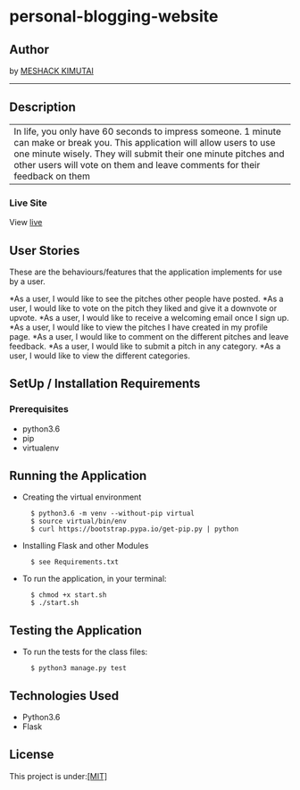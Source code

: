 # personal-blogging-website


## Author
by [MESHACK KIMUTAI](https://github.com/kimutaimeshack?tab=repositories)
*********
## Description

<table>
<tr>
<td>
In life, you only have 60 seconds to impress someone. 1 minute can make or break you. This application will allow users to use one minute wisely. They will submit their one minute pitches and other users will vote on them and leave comments for their feedback on them
</td>
</tr>
</table>

### Live Site
View [live](/https://myblogapp02.herokuapp.com/)
## User Stories
These are the behaviours/features that the application implements for use by a user.

*As a user, I would like to see the pitches other people have posted.
*As a user, I would like to vote on the pitch they liked and give it a downvote or upvote.
*As a user, I would like to receive a welcoming email once I sign up.
*As a user, I would like to view the pitches I have created in my profile page.
*As a user, I would like to comment on the different pitches and leave feedback.
*As a user, I would like to submit a pitch in any category.
*As a user, I would like to view the different categories.


## SetUp / Installation Requirements
### Prerequisites
* python3.6
* pip
* virtualenv

## Running the Application
* Creating the virtual environment

        $ python3.6 -m venv --without-pip virtual
        $ source virtual/bin/env
        $ curl https://bootstrap.pypa.io/get-pip.py | python

* Installing Flask and other Modules

        $ see Requirements.txt

* To run the application, in your terminal:

        $ chmod +x start.sh
        $ ./start.sh

## Testing the Application
* To run the tests for the class files:

        $ python3 manage.py test

## Technologies Used
* Python3.6
* Flask

## License
This project is under:[[MIT]](https://github.com/kimutaimeshack/personal-blogging-site/blob/master/LICENSE)
